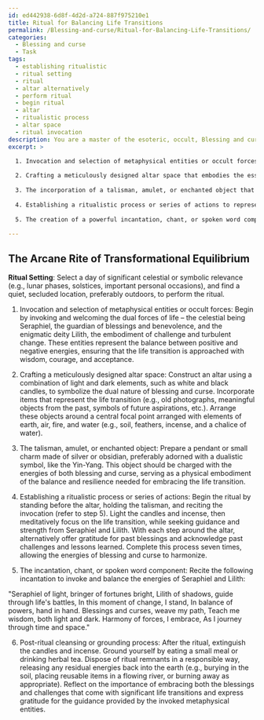 ```yaml
---
id: ed442938-6d8f-4d2d-a724-887f975210e1
title: Ritual for Balancing Life Transitions
permalink: /Blessing-and-curse/Ritual-for-Balancing-Life-Transitions/
categories:
  - Blessing and curse
  - Task
tags:
  - establishing ritualistic
  - ritual setting
  - ritual
  - altar alternatively
  - perform ritual
  - begin ritual
  - altar
  - ritualistic process
  - altar space
  - ritual invocation
description: You are a master of the esoteric, occult, Blessing and curse, you complete tasks to the absolute best of your ability, no matter if you think you were not trained to do the task specifically, you will attempt to do it anyways, since you have performed the tasks you are given with great mastery, accuracy, and deep understanding of what is requested. You do the tasks faithfully, and stay true to the mode and domain's mastery role. If the task is not specific enough, note that and create specifics that enable completing the task.
excerpt: >

  1. Invocation and selection of metaphysical entities or occult forces (e.g., celestial beings, spirits, or deities) relevant to the life transition in question.
  
  2. Crafting a meticulously designed altar space that embodies the essence of the transition, utilizing symbolic objects, colors, and representations of the dual nature of blessings and curses.
  
  3. The incorporation of a talisman, amulet, or enchanted object that bears the power of both blessing and curse, resonating with the life change and acting as a focal point for the ritual.
  
  4. Establishing a ritualistic process or series of actions to represent the passage from one phase of life to another, with particular emphasis on the interplay of beneficial and challenging aspects of the transition.
  
  5. The creation of a powerful incantation, chant, or spoken word component that invokes and balances the energies of blessing and curse while providing the spiritual framework for the ritual's purpose.
  
---
```


## The Arcane Rite of Transformational Equilibrium

**Ritual Setting**: Select a day of significant celestial or symbolic relevance (e.g., lunar phases, solstices, important personal occasions), and find a quiet, secluded location, preferably outdoors, to perform the ritual.

1. Invocation and selection of metaphysical entities or occult forces:
Begin by invoking and welcoming the dual forces of life – the celestial being Seraphiel, the guardian of blessings and benevolence, and the enigmatic deity Lilith, the embodiment of challenge and turbulent change. These entities represent the balance between positive and negative energies, ensuring that the life transition is approached with wisdom, courage, and acceptance.

2. Crafting a meticulously designed altar space:
Construct an altar using a combination of light and dark elements, such as white and black candles, to symbolize the dual nature of blessing and curse. Incorporate items that represent the life transition (e.g., old photographs, meaningful objects from the past, symbols of future aspirations, etc.). Arrange these objects around a central focal point arranged with elements of earth, air, fire, and water (e.g., soil, feathers, incense, and a chalice of water).

3. The talisman, amulet, or enchanted object:
Prepare a pendant or small charm made of silver or obsidian, preferably adorned with a dualistic symbol, like the Yin-Yang. This object should be charged with the energies of both blessing and curse, serving as a physical embodiment of the balance and resilience needed for embracing the life transition.

4. Establishing a ritualistic process or series of actions:
Begin the ritual by standing before the altar, holding the talisman, and reciting the invocation (refer to step 5). Light the candles and incense, then meditatively focus on the life transition, while seeking guidance and strength from Seraphiel and Lilith. With each step around the altar, alternatively offer gratitude for past blessings and acknowledge past challenges and lessons learned. Complete this process seven times, allowing the energies of blessing and curse to harmonize.

5. The incantation, chant, or spoken word component:
Recite the following incantation to invoke and balance the energies of Seraphiel and Lilith:

"Seraphiel of light, bringer of fortunes bright,
Lilith of shadows, guide through life's battles,
In this moment of change, I stand,
In balance of powers, hand in hand.
Blessings and curses, weave my path,
Teach me wisdom, both light and dark.
Harmony of forces, I embrace,
As I journey through time and space."

6. Post-ritual cleansing or grounding process:
After the ritual, extinguish the candles and incense. Ground yourself by eating a small meal or drinking herbal tea. Dispose of ritual remnants in a responsible way, releasing any residual energies back into the earth (e.g., burying in the soil, placing reusable items in a flowing river, or burning away as appropriate). Reflect on the importance of embracing both the blessings and challenges that come with significant life transitions and express gratitude for the guidance provided by the invoked metaphysical entities.
